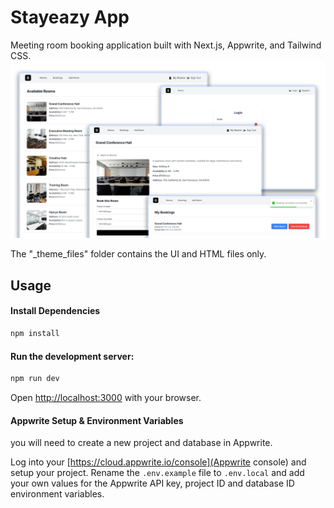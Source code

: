 # Stayeazy App

Meeting room booking application built with Next.js, Appwrite, and Tailwind CSS.
<img src="public/images/screen.png" alt="" />

The "_theme_files" folder contains the UI and HTML files only.

## Usage

#### Install Dependencies

```bash
npm install
```

#### Run the development server:

```bash
npm run dev
```

Open [http://localhost:3000](http://localhost:3000) with your browser.

#### Appwrite Setup & Environment Variables

you will need to create a new project and database in Appwrite.

Log into your [https://cloud.appwrite.io/console](Appwrite console) and setup your project. Rename the `.env.example` file to `.env.local` and add your own values for the Appwrite API key, project ID and database ID environment variables.
